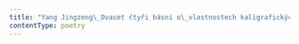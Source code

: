 ```yaml
---
title: "Yang Jingzeng\_Dvacet čtyři básní o\_vlastnostech kaligrafických"
contentType: poetry
---
```



